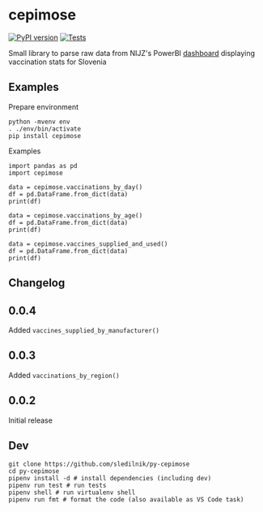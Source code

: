 # cepimose

[![PyPI version](https://badge.fury.io/py/cepimose.svg)](https://pypi.org/project/cepimose)
[![Tests](https://github.com/sledilnik/py-cepimose/actions/workflows/test.yml/badge.svg)](https://github.com/sledilnik/py-cepimose/actions/workflows/test.yml)

Small library to parse raw data from NIJZ's PowerBI [dashboard](https://app.powerbi.com/view?r=eyJrIjoiYWQ3NGE1NTMtZWJkMi00NzZmLWFiNDItZDc5YjU5MGRkOGMyIiwidCI6ImFkMjQ1ZGFlLTQ0YTAtNGQ5NC04OTY3LTVjNjk5MGFmYTQ2MyIsImMiOjl9) displaying vaccination stats for Slovenia


## Examples

Prepare environment
```
python -mvenv env
. ./env/bin/activate
pip install cepimose
```

Examples
```
import pandas as pd
import cepimose

data = cepimose.vaccinations_by_day()
df = pd.DataFrame.from_dict(data)
print(df)

data = cepimose.vaccinations_by_age()
df = pd.DataFrame.from_dict(data)
print(df)

data = cepimose.vaccines_supplied_and_used()
df = pd.DataFrame.from_dict(data)
print(df)

```

## Changelog

## 0.0.4

Added `vaccines_supplied_by_manufacturer()`

## 0.0.3

Added `vaccinations_by_region()`

## 0.0.2

Initial release

## Dev

```
git clone https://github.com/sledilnik/py-cepimose
cd py-cepimose
pipenv install -d # install dependencies (including dev)
pipenv run test # run tests
pipenv shell # run virtualenv shell
pipenv run fmt # format the code (also available as VS Code task)
```
